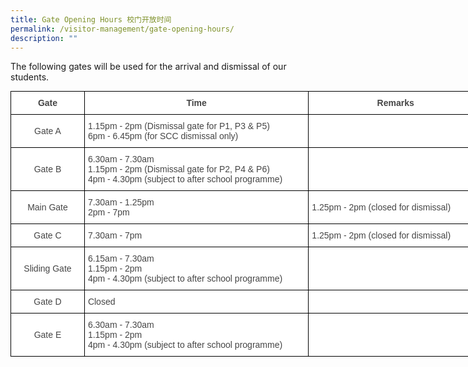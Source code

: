 ```yaml
---
title: Gate Opening Hours 校门开放时间
permalink: /visitor-management/gate-opening-hours/
description: ""
---
```

The following gates will be used for the arrival and dismissal of our students.

<style type="text/css">
.tg  {border-collapse:collapse;border-spacing:0;margin:0px auto;}
.tg td{border-color:black;border-style:solid;border-width:1px;font-family:Arial, sans-serif;font-size:14px;
  overflow:hidden;padding:10px 5px;word-break:normal;}
.tg th{border-color:black;border-style:solid;border-width:1px;font-family:Arial, sans-serif;font-size:14px;
  font-weight:normal;overflow:hidden;padding:10px 5px;word-break:normal;}
.tg .tg-ncov{background-color:#FFF;color:#454545;text-align:center;vertical-align:middle}
.tg .tg-cuqa{background-color:#FFF;color:#454545;font-weight:bold;text-align:center;vertical-align:middle}
.tg .tg-sdzj{background-color:#FFF;color:#454545;text-align:left;vertical-align:middle}
</style>
<table class="tg" style="undefined;table-layout: fixed; width: 756px">
<colgroup>
<col style="width: 118px">
<col style="width: 359px">
<col style="width: 279px">
</colgroup>
<tbody>
  <tr>
    <td class="tg-cuqa">Gate</td>
    <td class="tg-cuqa">Time</td>
    <td class="tg-cuqa">Remarks</td>
  </tr>
  <tr>
    <td class="tg-ncov">Gate A</td>
    <td class="tg-sdzj"> 1.15pm - 2pm <span style="background-color:initial">(Dismissal gate for P1, P3 &amp; P5)</span><br> 6pm - 6.45pm (for SCC dismissal only)</td>
    <td class="tg-sdzj"> </td>
  </tr>
  <tr>
    <td class="tg-ncov">Gate B</td>
    <td class="tg-sdzj"> 6.30am - 7.30am<br> 1.15pm - 2pm (Dismissal gate for P2, P4 &amp; P6)<br>4pm - 4.30pm (subject to after school programme)</td>
    <td class="tg-sdzj"> </td>
  </tr>
  <tr>
    <td class="tg-ncov"> Main Gate</td>
    <td class="tg-sdzj"> 7.30am - 1.25pm <br> 2pm - 7pm</td>
    <td class="tg-sdzj">  1.25pm - 2pm (closed for dismissal)</td>
  </tr>
  <tr>
    <td class="tg-ncov">Gate C</td>
    <td class="tg-sdzj">  7.30am - 7pm</td>
    <td class="tg-sdzj">1.25pm - 2pm (closed for dismissal)</td>
  </tr>
  <tr>
    <td class="tg-ncov">Sliding Gate</td>
    <td class="tg-sdzj">  6.15am - 7.30am<br> 1.15pm - 2pm<br>  4pm - 4.30pm (subject to after school programme)</td>
    <td class="tg-sdzj"> </td>
  </tr>
  <tr>
    <td class="tg-ncov">Gate D</td>
    <td class="tg-sdzj"> Closed</td>
    <td class="tg-sdzj"> </td>
  </tr>
  <tr>
    <td class="tg-ncov">Gate E</td>
    <td class="tg-sdzj">  6.30am - 7.30am<br>  1.15pm - 2pm<br>  4pm - 4.30pm (subject to after school programme)</td>
    <td class="tg-sdzj"> </td>
  </tr>
</tbody>
</table>